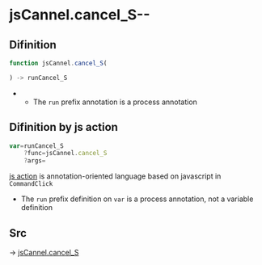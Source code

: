 # jsCannel.cancel_S--

## Difinition

```js.js
function jsCannel.cancel_S(

) -> runCancel_S
```

- - The `run` prefix annotation is a process annotation


## Difinition by js action

```js.js
var=runCancel_S
	?func=jsCannel.cancel_S
	?args=

```

[js action](#) is annotation-oriented language based on javascript in `CommandClick`

- The `run` prefix definition on `var` is a process annotation, not a variable definition

## Src

-> [jsCannel.cancel_S](https://github.com/puutaro/CommandClick/blob/master/app/src/main/java/com/puutaro/commandclick/fragment_lib/terminal_fragment/js_interface/system/JsCannel.kt#L12)


